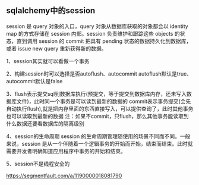 ## sqlalchemy中的session
session 是 query 对象的入口，query 对象从数据库获取的对象都会以 identity map 的方式存储在 session 内部。session 负责维护和跟踪这些 objects 的状态，直到调用 session 的 commit 把具有 pending 状态的数据持久化到数据库，或者 issue new query 重新获得新的数据。

1、session其实就可以看做一个事务

2、构建session时可以选择是否autoflush、autocommit
autoflush默认是true、autocommit默认是false

3、flush表示提交sql到数据库执行(预提交，等于提交到数据库内存，还未写入数据库文件)，此时同一个事务是可以读到最新的数据的
commit表示事务提交(会先自动执行flush),就是把内存里面的东西直接写入，可以提供查询了，此时其他事务也可以读取到最新的数据
注：如果不commit，只flush，那么其他事务能读取到什么数据还要看数据库的隔离级别

4、session的生命周期
session 的生命周期管理随使用的场景不同而不同。一般来说，session 是从一个伴随着一个逻辑事务的开始而开始，结束而结束。此时就需要开发者明确知道应用程序中事务的开始和结束。

5、session不是线程安全的

https://segmentfault.com/a/1190000018081790